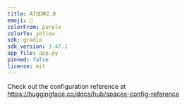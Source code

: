 ```yaml
---
title: AI炫神2.0
emoji: 🐶
colorFrom: purple
colorTo: yellow
sdk: gradio
sdk_version: 3.47.1
app_file: app.py
pinned: false
license: mit
---
```


Check out the configuration reference at https://huggingface.co/docs/hub/spaces-config-reference